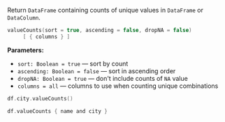[//]: # (title: valueCounts)

<!---IMPORT org.jetbrains.kotlinx.dataframe.samples.api.Analyze-->

Return `DataFrame` containing counts of unique values in `DataFrame` or `DataColumn`.

```kotlin
valueCounts(sort = true, ascending = false, dropNA = false)
     [ { columns } ]
```

**Parameters:**
* `sort: Boolean = true` — sort by count
* `ascending: Boolean = false` — sort in ascending order
* `dropNA: Boolean = true` — don't include counts of `NA` value
* `columns = all` — columns to use when counting unique combinations 

<!---FUN valueCounts-->

```kotlin
df.city.valueCounts()

df.valueCounts { name and city }
```

<!---END-->
